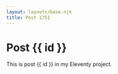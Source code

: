 ```yaml
---
layout: layouts/base.njk
title: Post 1751
---
```


# Post {{ id }}

This is post {{ id }} in my Eleventy project.
